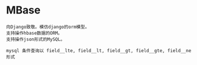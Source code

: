 # MBase
    
    向Django致敬。模仿django的orm模型。
    支持操作hbase数据的ORM。
    支持操作json形式的MySQL。
    
    mysql 条件查询以 field__lte, field__lt, field__gt, field__gte, field__ne 形式